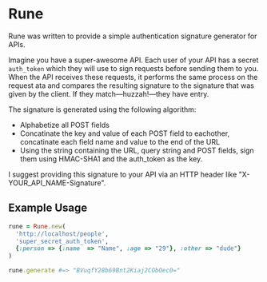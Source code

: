 # Rune

Rune was written to provide a simple authentication signature generator for APIs. 

Imagine you have a super-awesome API. Each user of your API has a secret `auth_token` which they will use to sign requests before sending them to you. When the API receives these requests, it performs the same process on the request ata and compares the resulting signature to the signature that was given by the client. If they match—huzzah!—they have entry.

The signature is generated using the following algorithm:

* Alphabetize all POST fields
* Concatinate the key and value of each POST field to eachother, concatinate each 
  field name and value to the end of the URL
* Using the string containing the URL, query string and POST fields, sign them using HMAC-SHA1 and the auth_token as the key.

I suggest providing this signature to your API via an HTTP header like "X-YOUR_API_NAME-Signature".

## Example Usage

``` ruby
rune = Rune.new(
  'http://localhost/people',
  'super_secret_auth_token',
  {:person => {:name  => "Name", :age => "29"}, :other => "dude"}
)

rune.generate #=> "BVuqfY28b69Bnt2Kiaj2CObOec0="
```
